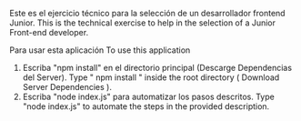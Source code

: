 Este es el ejercicio técnico para la selección de un desarrollador frontend Junior. 
This is the technical exercise to help in the selection of a Junior Front-end developer.  

Para usar esta aplicación
To use this application
 
1. Escriba "npm install" en el directorio principal (Descarge Dependencias del Server). 
   Type  " npm install " inside the root directory  ( Download Server Dependencies ). 
2. Escriba "node index.js" para automatizar los pasos descritos.
   Type "node index.js" to automate the steps in the provided description. 



